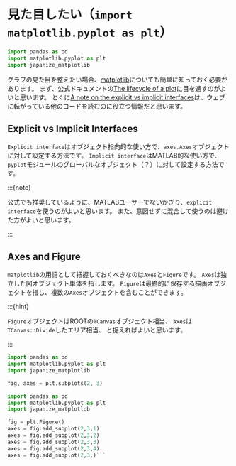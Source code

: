 # 見た目したい（``import matplotlib.pyplot as plt``）

```python
import pandas as pd
import matplotlib.pyplot as plt
import japanize_matplotlib
```

グラフの見た目を整えたい場合、[matplotlib](https://matplotlib.org)についても簡単に知っておく必要があります。
まず、公式ドキュメントの[The lifecycle of a plot](https://matplotlib.org/stable/tutorials/lifecycle.html)に目を通すのがよいと思います。
とくに[A note on the explicit vs implicit interfaces](https://matplotlib.org/stable/tutorials/lifecycle.html#a-note-on-the-explicit-vs-implicit-interfaces)は、ウェブに転がっている他のコードを読むのに役立つ情報だと思います。

## Explicit vs Implicit Interfaces

``Explicit interface``はオブジェクト指向的な使い方で、``axes.Axes``オブジェクトに対して設定する方法です。
``Implicit interface``はMATLAB的な使い方で、``pyplot``モジュールのグローバルなオブジェクト（？）に対して設定する方法です。

:::{note}

公式でも推奨しているように、MATLABユーザーでないかぎり、``explicit interface``を使うのがよいと思います。
また、意図せずに混合して使うのは避けた方がよいと思います。

:::

## Axes and Figure

``matplotlib``の用語として把握しておくべきなのは``Axes``と``Figure``です。
``Axes``は独立した図オブジェクト単体を指します。
``Figure``は最終的に保存する描画オブジェクトを指し、複数の``Axes``オブジェクトを含むことができます。

:::{hint}

``Figure``オブジェクトはROOTの``TCanvas``オブジェクト相当、
``Axes``は``TCanvas::Divide``したエリア相当、
と捉えればよいと思います。

:::

```python
import pandas as pd
import matplotlib.pyplot as plt
import japanize_matplotlib

fig, axes = plt.subplots(2, 3)
```

```python
import pandas as pd
import matplotlib.pyplot as plt
import japanize_matplotlob

fig = plt.Figure()
axes = fig.add_subplot(2,3,1)
axes = fig.add_subplot(2,3,2)
axes = fig.add_subplot(2,3,3)
axes = fig.add_subplot(2,3,4)
axes = fig.add_subplot(2,3,)```



